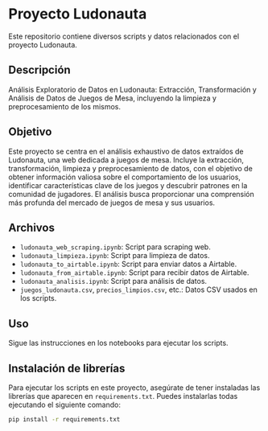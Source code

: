 # Proyecto Ludonauta

Este repositorio contiene diversos scripts y datos relacionados con el proyecto Ludonauta.

## Descripción

Análisis Exploratorio de Datos en Ludonauta: Extracción, Transformación y Análisis de Datos de Juegos de Mesa, incluyendo la limpieza y preprocesamiento de los mismos.

## Objetivo

Este proyecto se centra en el análisis exhaustivo de datos extraídos de Ludonauta, una web dedicada a juegos de mesa. Incluye la extracción, transformación, limpieza y preprocesamiento de datos, con el objetivo de obtener información valiosa sobre el comportamiento de los usuarios, identificar características clave de los juegos y descubrir patrones en la comunidad de jugadores. El análisis busca proporcionar una comprensión más profunda del mercado de juegos de mesa y sus usuarios.

## Archivos

- `ludonauta_web_scraping.ipynb`: Script para scraping web.
- `ludonauta_limpieza.ipynb`: Script para limpieza de datos.
- `ludonauta_to_airtable.ipynb`: Script para enviar datos a Airtable.
- `ludonauta_from_airtable.ipynb`: Script para recibir datos de Airtable.
- `ludonauta_analisis.ipynb`: Script para análisis de datos.
- `juegos_ludonauta.csv`, `precios_limpios.csv`, etc.: Datos CSV usados en los scripts.

## Uso

Sigue las instrucciones en los notebooks para ejecutar los scripts.

## Instalación de librerías

Para ejecutar los scripts en este proyecto, asegúrate de tener instaladas las librerías que aparecen en `requirements.txt`. Puedes instalarlas todas ejecutando el siguiente comando:

```bash
pip install -r requirements.txt
